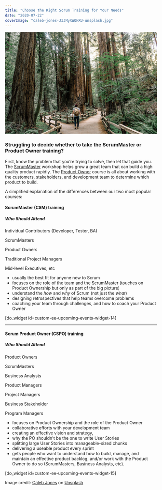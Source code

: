 ```yaml
---
title: "Choose the Right Scrum Training for Your Needs"
date: "2020-07-22"
coverImage: "caleb-jones-J3JMyXWQHXU-unsplash.jpg"
---
```


![Different paths image - Photo by Caleb Jones on Unsplash](images/caleb-jones-J3JMyXWQHXU-unsplash.jpg)

### Struggling to decide whether to take the ScrumMaster or Product Owner training?

First, know the problem that you’re trying to solve, then let that guide you. The [ScrumMaster](/certified-scrummaster-csm-training "Certified ScrumMaster (CSM) Training") workshop helps grow a great team that can build a high quality product rapidly. The [Product Owner](/certified-scrum-product-owner-cspo-training "Certified Scrum Product Owner (CSPO) Training") course is all about working with the customers, stakeholders, and development team to determine which product to build.

A simplified explanation of the differences between our two most popular courses:

#### ScrumMaster (CSM) training

##### Who Should Attend

Individual Contributors (Developer, Tester, BA)

ScrumMasters

Product Owners

Traditional Project Managers

Mid-level Executives, etc

- usually the best fit for anyone new to Scrum
- focuses on the role of the team and the ScrumMaster (touches on Product Ownership but only as part of the big picture)
- understand the _how_ and _why_ of Scrum (not just the _what_)
- designing retrospectives that help teams overcome problems
- coaching your team through challenges, and how to coach your Product Owner

\[do\_widget id=custom-ee-upcoming-events-widget-14\]

* * *

#### Scrum Product Owner (CSPO) training

##### Who Should Attend

Product Owners

ScrumMasters

Business Analysts

Product Managers

Project Managers

Business Stakeholder

Program Managers

- focuses on Product Ownership and the role of the Product Owner
- collaborative efforts with your development team
- creating an effective vision and strategy,
- why the PO shouldn't be the one to write User Stories
- splitting large User Stories into manageable-sized chunks
- delivering a useable product every sprint
- gets people who want to understand how to build, manage, and maintain an effective product backlog, and/or work with the Product Owner to do so (ScrumMasters, Business Analysts, etc).

\[do\_widget id=custom-ee-upcoming-events-widget-15\]

Image credit: [Caleb Jones](https://unsplash.com/@gcalebjones?utm_source=unsplash&utm_medium=referral&utm_content=creditCopyText) on [Unsplash](https://unsplash.com/s/photos/choice?utm_source=unsplash&utm_medium=referral&utm_content=creditCopyText)
